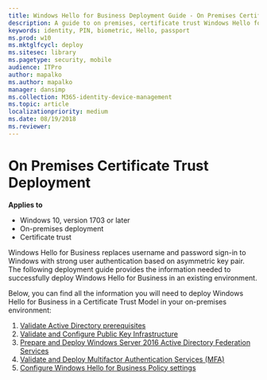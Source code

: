 ```yaml
---
title: Windows Hello for Business Deployment Guide - On Premises Certificate Trust Deployment
description: A guide to on premises, certificate trust Windows Hello for Business deployment.
keywords: identity, PIN, biometric, Hello, passport
ms.prod: w10
ms.mktglfcycl: deploy
ms.sitesec: library
ms.pagetype: security, mobile
audience: ITPro
author: mapalko
ms.author: mapalko
manager: dansimp
ms.collection: M365-identity-device-management
ms.topic: article
localizationpriority: medium
ms.date: 08/19/2018
ms.reviewer:
---
```

# On Premises Certificate Trust Deployment

**Applies to**
-   Windows 10, version 1703 or later
-   On-premises deployment
-   Certificate trust


Windows Hello for Business replaces username and password sign-in to Windows with strong user authentication based on asymmetric key pair.  The following deployment guide provides the information needed to successfully deploy Windows Hello for Business in an existing environment.

Below, you can find all the information you will need to deploy Windows Hello for Business in a Certificate Trust Model in your on-premises environment:
1. [Validate Active Directory prerequisites](hello-cert-trust-validate-ad-prereq.md)
2. [Validate and Configure Public Key Infrastructure](hello-cert-trust-validate-pki.md)
3. [Prepare and Deploy Windows Server 2016 Active Directory Federation Services](hello-cert-trust-adfs.md)
4. [Validate and Deploy Multifactor Authentication Services (MFA)](hello-cert-trust-validate-deploy-mfa.md)
5. [Configure Windows Hello for Business Policy settings](hello-cert-trust-policy-settings.md)
